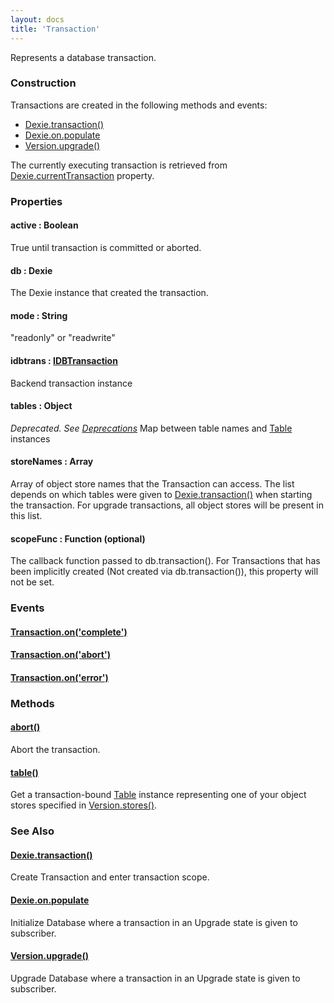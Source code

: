 ```yaml
---
layout: docs
title: 'Transaction'
---
```


Represents a database transaction.

### Construction

Transactions are created in the following methods and events: 

* [Dexie.transaction()](/docs/Dexie/Dexie.transaction())
* [Dexie.on.populate](/docs/Dexie/Dexie.on.populate)
* [Version.upgrade()](/docs/Version/Version.upgrade())

The currently executing transaction is retrieved from [Dexie.currentTransaction](/docs/Dexie/Dexie.currentTransaction) property.

### Properties

#### active : Boolean
True until transaction is committed or aborted.

#### db : Dexie
The Dexie instance that created the transaction.

#### mode : String
"readonly" or "readwrite"

#### idbtrans : [IDBTransaction](https://developer.mozilla.org/en-US/docs/Web/API/IDBTransaction)
Backend transaction instance

#### tables : Object
*Deprecated. See [Deprecations](/docs/Deprecations)*
Map between table names and [Table](/docs/Table/Table) instances

#### storeNames : Array<String>
Array of object store names that the Transaction can access. The list depends on which tables were given to [Dexie.transaction()](/docs/Dexie/Dexie.transaction()) when starting the transaction. For upgrade transactions, all object stores will be present in this list.

#### scopeFunc : Function (optional)
The callback function passed to db.transaction(). For Transactions that has been implicitly created (Not created via db.transaction()), this property will not be set.

### Events

#### [Transaction.on('complete')](/docs/Transaction/Transaction.on.complete)

#### [Transaction.on('abort')](/docs/Transaction/Transaction.on.abort)

#### [Transaction.on('error')](/docs/Transaction/Transaction.on.error)

### Methods

#### [abort()](/docs/Transaction/Transaction.abort())
Abort the transaction.

#### [table()](/docs/Transaction/Transaction.table())
Get a transaction-bound [Table](/docs/Table/Table) instance representing one of your object stores specified in [Version.stores()](/docs/Version/Version.stores()).

### See Also

#### [Dexie.transaction()](/docs/Dexie/Dexie.transaction())
Create Transaction and enter transaction scope.

#### [Dexie.on.populate](/docs/Dexie/Dexie.on.populate)
Initialize Database where a transaction in an Upgrade state is given to subscriber.

#### [Version.upgrade()](/docs/Version/Version.upgrade())
Upgrade Database where a transaction in an Upgrade state is given to subscriber.
